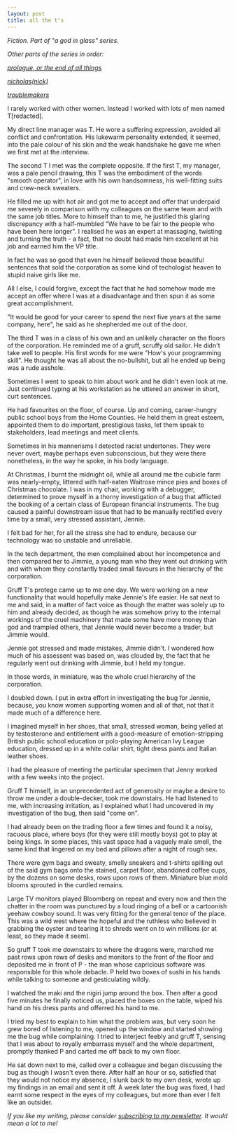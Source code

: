 ```yaml
---
layout: post
title: all the t's
---
```

_Fiction. Part of "a god in glass" series._

_Other parts of the series in order:_

_[prologue, or the end of all things](https://winterflower.github.io/2020/03/02/prologue-or-the-end-of-allthings/)_

_[nicholas(nick)](https://winterflower.github.io/2020/06/01/nicholas-a-god-in-glass/)_

_[troublemakers](https://winterflower.github.io/2019/04/14/troublemakers/)_

I rarely worked with other women.
Instead I worked with lots of men named T[redacted].

My direct line manager was T. He wore a suffering expression,
avoided all conflict and confrontation. His lukewarm
personality extended, it seemed, into the pale colour
of his skin and the weak handshake he gave me when we first
met at the interview. 

The second T I met was the complete opposite.
If the first T, my manager, was a pale pencil
drawing, this T was the embodiment of the
words "smooth operator", in love
with his own handsomness, his well-fitting suits
and crew-neck sweaters. 

He filled me up with hot air and got me to accept and offer
that underpaid me severely in comparison with my colleagues
on the same team and with the same job titles. 
More to himself than to me, he justified this glaring
discrepancy with a half-mumbled "We have to be fair to the people who
have been here longer".
I realised he was an expert at massaging, twisting and turning the truth - a fact, that no
doubt had made him excellent at his job and earned him the VP title. 

In fact he was so good that even he himself believed those beautiful
sentences that sold the corporation as some kind of techologist
heaven to stupid naive girls like me.

All I else, I could forgive, except the fact that he had somehow
made me accept an offer where I was at a disadvantage and then spun
it as some great accomplishment. 

"It would be good for your career to spend the next five years
at the same company, here", he said as he shepherded me out of the door.

The third T was in a class of his own and an unlikely character 
on the floors of the corporation. 
He reminded me of a gruff, scruffy old sailor.
He didn't take well to people. His first words for me were
"How's your programming skill". He thought he was all about the
no-bullshit, but all he ended up being was a rude asshole.

Sometimes I went to speak to him about work and he didn't even look
at me. Just continued typing at his workstation as he uttered
an answer in short, curt sentences. 

He had favourites on the floor, of course. Up and coming, 
career-hungry public school boys from the Home Counties.
He held them in great esteem, appointed them to do
important, prestigious tasks, let them speak to stakeholders, 
lead meetings and meet clients. 

Sometimes in his mannerisms I detected racist undertones. 
They were never overt, maybe perhaps even subconscious, but they
were there nonetheless, in the way he spoke, in his body language. 

At Christmas, I burnt the midnight oil, while all around me
the cubicle farm was nearly-empty, littered with half-eaten 
Waitrose mince pies and boxes of Christmas chocolate. 
I was in my chair, working with a debugger, determined to 
prove myself in a thorny investigation of a bug that afflicted the booking
of a certain class of European financial instruments.
The bug caused a painful downstream issue that had
to be manually rectified every time by a small, very stressed
assistant, Jennie. 

I felt bad for her, for all the stress she had to endure, because
our technology was so unstable and unreliable. 

In the tech department, the men complained about her
incompetence and then compared her to Jimmie, a young man
who they went out drinking with and with whom they constantly
traded small favours in the hierarchy of the corporation. 

Gruff T's protege came up to me one day. We were working
on a new functionality that would hopefully make Jennie's life
easier. He sat next to me and said, in a matter of fact voice as though
the matter was solely up to him and already decided, as though he
was somehow privy to the internal workings of the cruel machinery that made
some have more money than god and trampled others, that Jennie would
never become a trader, but Jimmie would. 

Jennie got stressed and made mistakes, Jimmie didn't. 
I wondered how much of his assessent was based on, was clouded by, the fact
that he regularly went out drinking with Jimmie, but I held my tongue.

In those words, in miniature, was the whole cruel hierarchy
of the corporation. 

I doubled down. I put in extra effort in investigating
the bug for Jennie, because, you know women supporting
women and all of that, not that it made much of a difference here.

I imagined myself in her shoes, that small, stressed woman, being
yelled at by testosterone and entitlement with a good-measure
of emotion-stripping British public school education or
polo-playing American Ivy League education, dressed up in a white
collar shirt, tight dress pants and Italian leather shoes.

I had the pleasure of meeting the particular specimen that
Jenny worked with a few weeks into the project.

Gruff T himself, in an unprecedented act of generosity or maybe
a desire to throw me under a double-decker,
took me downstairs. He had listened to me, with
increasing irritation, as I explained what I had uncovered
in my investigation of the bug, then said "come on". 

I had already been on the trading floor a few times and found it
a noisy, racuous place, where boys (for they were still
mostly boys) got to play at being kings. 
In some places, this vast space had a vaguely male
smell, the same kind that lingered on my bed and pillows
after a night of rough sex.

There were gym bags and sweaty, smelly sneakers and t-shirts
spilling out of the said gym bags onto the stained, carpet floor,
abandoned coffee cups, by the dozens on some desks, rows upon rows 
of them. Miniature blue mold blooms sprouted in the curdled remains.

Large TV monitors played Bloomberg on repeat and every now and then
the chatter in the room was punctured by a loud ringing of a bell
or a cartoonish yeehaw cowboy sound. It was very fitting
for the general tenor of the place. This was a wild west where
the hopeful and the ruthless who believed in grabbing the oyster
and tearing it to shreds went on to win millions (or at least, so they
made it seem).

So gruff T took me downstairs to where the dragons were,
marched me past rows upon rows of desks and monitors
to the front of the floor and deposited me in front of
P - the man whose capricious software was responsible
for this whole debacle. P held two boxes of sushi in his hands
while talking to someone and gesticulating wildly.

I watched the maki and the nigiri jump around the box.
Then after a good five minutes he finally noticed us, placed
the boxes on the table, wiped his hand on his dress pants
and offerred his hand to me.

I tried my best to explain to him what the problem was,
but very soon he grew bored of listening to me,
opened up the window and started showing me the bug while
complaining. I tried to interject feebly and gruff T, sensing
that I was about to royally embarrass myself and the whole
department, promptly thanked P and carted me off back to my own floor.

He sat down next to me, called over a colleague and began discussing
the bug as though I wasn't even there. After half an hour or so, 
satisfied that they would not notice my absence, I slunk back to my own
desk, wrote up my findings in an email and sent it off.
A week later the bug was fixed, I had earnt some respect in the eyes
of my colleagues, but more than ever I felt like an outsider. 


_If you like my writing, please consider [subscribing to my newsletter](https://tinyletter.com/winterflower). It would mean a lot to me!_
